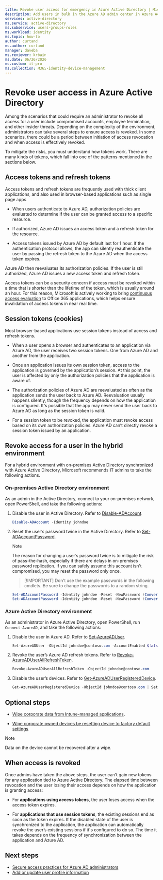 ```yaml
---
title: Revoke user access for emergency in Azure Active Directory | Microsoft Docs
description: Add users in bulk in the Azure AD admin center in Azure Active Directory
services: active-directory 
ms.service: active-directory
ms.subservice: users-groups-roles
ms.workload: identity
ms.topic: how-to
author: curtand
ms.author: curtand
manager: daveba
ms.reviewer: krbain
ms.date: 06/26/2020
ms.custom: it-pro
ms.collection: M365-identity-device-management
---
```


# Revoke user access in Azure Active Directory

Among the scenarios that could require an administrator to revoke all access for a user include compromised accounts, employee termination, and other insider threats. Depending on the complexity of the environment, administrators can take several steps to ensure access is revoked. In some scenarios, there could be a period between initiation of access revocation and when access is effectively revoked.

To mitigate the risks, you must understand how tokens work. There are many kinds of tokens, which fall into one of the patterns mentioned in the sections below.

## Access tokens and refresh tokens

Access tokens and refresh tokens are frequently used with thick client applications, and also used in browser-based applications such as single page apps.

- When users authenticate to Azure AD, authorization policies are evaluated to determine if the user can be granted access to a specific resource.  

- If authorized, Azure AD issues an access token and a refresh token for the resource.  

- Access tokens issued by Azure AD by default last for 1 hour. If the authentication protocol allows, the app can silently reauthenticate the user by passing the refresh token to the Azure AD when the access token expires.

Azure AD then reevaluates its authorization policies. If the user is still authorized, Azure AD issues a new access token and refresh token.

Access tokens can be a security concern if access must be revoked within a time that is shorter than the lifetime of the token, which is usually around an hour. For this reason, Microsoft is actively working to bring [continuous access evaluation](https://docs.microsoft.com/azure/active-directory/fundamentals/concept-fundamentals-continuous-access-evaluation) to Office 365 applications, which helps ensure invalidation of access tokens in near real time.  

## Session tokens (cookies)

Most browser-based applications use session tokens instead of access and refresh tokens.  

- When a user opens a browser and authenticates to an application via Azure AD, the user receives two session tokens. One from Azure AD and another from the application.  

- Once an application issues its own session token, access to the application is governed by the application’s session. At this point, the user is affected by only the authorization policies that the application is aware of.

- The authorization policies of Azure AD are reevaluated as often as the application sends the user back to Azure AD. Reevaluation usually happens silently, though the frequency depends on how the application is configured. It's possible that the app may never send the user back to Azure AD as long as the session token is valid.

- For a session token to be revoked, the application must revoke access based on its own authorization policies. Azure AD can’t directly revoke a session token issued by an application.  

## Revoke access for a user in the hybrid environment

For a hybrid environment with on-premises Active Directory synchronized with Azure Active Directory, Microsoft recommends IT admins to take the following actions.  

### On-premises Active Directory environment

As an admin in the Active Directory, connect to your on-premises network, open PowerShell, and take the following actions:

1. Disable the user in Active Directory. Refer to [Disable-ADAccount](https://docs.microsoft.com/powershell/module/addsadministration/disable-adaccount?view=win10-ps).

    ```PowerShell
    Disable-ADAccount -Identity johndoe  
    ```

1. Reset the user’s password twice in the Active Directory. Refer to [Set-ADAccountPassword](https://docs.microsoft.com/powershell/module/addsadministration/set-adaccountpassword?view=win10-ps).

    > [!NOTE]
    > The reason for changing a user’s password twice is to mitigate the risk of pass-the-hash, especially if there are delays in on-premises password replication. If you can safely assume this account isn't compromised, you may reset the password only once.

    > [!IMPORTANT] Don't use the example passwords in the following cmdlets. Be sure to change the passwords to a random string.

    ```PowerShell
    Set-ADAccountPassword -Identity johndoe -Reset -NewPassword (ConvertTo-SecureString -AsPlainText "p@ssw0rd1" -Force)
    Set-ADAccountPassword -Identity johndoe -Reset -NewPassword (ConvertTo-SecureString -AsPlainText "p@ssw0rd2" -Force)
    ```

### Azure Active Directory environment

As an administrator in Azure Active Directory, open PowerShell, run ``Connect-AzureAD``, and take the following actions:

1. Disable the user in Azure AD. Refer to [Set-AzureADUser](https://docs.microsoft.com/powershell/module/azuread/Set-AzureADUser?view=azureadps-2.0).

    ```PowerShell
    Set-AzureADUser -ObjectId johndoe@contoso.com -AccountEnabled $false
    ```
1. Revoke the user’s Azure AD refresh tokens. Refer to [Revoke-AzureADUserAllRefreshToken](https://docs.microsoft.com/powershell/module/azuread/revoke-azureaduserallrefreshtoken?view=azureadps-2.0).

    ```PowerShell
    Revoke-AzureADUserAllRefreshToken -ObjectId johndoe@contoso.com
    ```

1. Disable the user’s devices. Refer to [Get-AzureADUserRegisteredDevice](https://docs.microsoft.com/powershell/module/azuread/get-azureaduserregistereddevice?view=azureadps-2.0).

    ```PowerShell
    Get-AzureADUserRegisteredDevice -ObjectId johndoe@contoso.com | Set-AzureADDevice -AccountEnabled $false
    ```

## Optional steps

- [Wipe corporate data from Intune-managed applications](https://docs.microsoft.com/mem/intune/apps/apps-selective-wipe).

- [Wipe corporate owned devices be resetting device to factory default settings](https://docs.microsoft.com/mem/intune/remote-actions/devices-wipe).

> [!NOTE]
> Data on the device cannot be recovered after a wipe.

## When access is revoked

Once admins have taken the above steps, the user can't gain new tokens for any application tied to Azure Active Directory. The elapsed time between revocation and the user losing their access depends on how the application is granting access:

- For **applications using access tokens**, the user loses access when the access token expires.

- For **applications that use session tokens**, the existing sessions end as soon as the token expires. If the disabled state of the user is synchronized to the application, the application can automatically revoke the user’s existing sessions if it's configured to do so.  The time it takes depends on the frequency of synchronization between the application and Azure AD.

## Next steps

- [Secure access practices for Azure AD administrators](directory-admin-roles-secure.md)
- [Add or update user profile information](../fundamentals/active-directory-users-profile-azure-portal.md)
